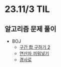 # 23.11/3 TIL

## 알고리즘 문제 풀이

- BOJ
  - [구간 합 구하기 2](https://github.com/JinsuYeo/algorithm/blob/6766f67554241d1e9be800bc439b5473c49b3513/BOJ-Algorithm/10999_%EA%B5%AC%EA%B0%84%ED%95%A9%EA%B5%AC%ED%95%98%EA%B8%B02)
  - [연산자 끼워넣기](https://github.com/JinsuYeo/algorithm/blob/3643ef053acf59f1d02125d6e2c3c2b9d7514058/BOJ-Algorithm/14888_%EC%97%B0%EC%82%B0%EC%9E%90%EB%81%BC%EC%9B%8C%EB%84%A3%EA%B8%B0)
  - [경사로](<https://github.com/JinsuYeo/algorithm/blob/0400e9495d5ca78b215a638cfa341969b76c5f21/BOJ-Algorithm/cpp/14890_%EA%B2%BD%EC%82%AC%EB%A1%9C(%EC%82%BC%EC%84%B1SW%EA%B8%B0%EC%B6%9C)>)
